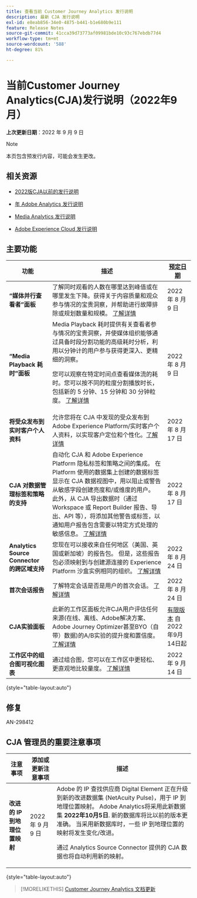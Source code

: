 ```yaml
---
title: 查看当前 Customer Journey Analytics 发行说明
description: 最新 CJA 发行说明
exl-id: e8eab856-34e0-4875-b441-b1e680b9e111
feature: Release Notes
source-git-commit: 41cca39d73773af09981bde10c93c767ebdb77d4
workflow-type: tm+mt
source-wordcount: '588'
ht-degree: 81%

---
```


# 当前Customer Journey Analytics(CJA)发行说明（2022年9月）

**上次更新日期**：2022 年 9 月 9 日

>[!NOTE]
>
>本页包含预发行内容，可能会发生更改。

## 相关资源

* [2022版CJA以前的发行说明](/help/release-notes/2022.md)

* [年 Adobe Analytics 发行说明](https://experienceleague.adobe.com/docs/analytics/release-notes/latest.html?lang=zh-Hans)

* [Media Analytics 发行说明](https://experienceleague.adobe.com/docs/media-analytics/using/additional-resources/release-notes.html?lang=zh-Hans)

* [Adobe Experience Cloud 发行说明](https://experienceleague.adobe.com/docs/release-notes/experience-cloud/current.html?lang=zh-Hans)

## 主要功能

| 功能 | 描述 | [预定日期](/help/release-notes/releases.md) |
| ----------- | ---------- | ----- |
| **“媒体并行查看者”面板** | 了解同时观看的人数在哪里达到峰值或在哪里发生下降。获得关于内容质量和观众参与情况的宝贵洞察，并帮助进行故障排除或规划数量和规模。 [了解详情](https://experienceleague.adobe.com/docs/analytics-platform/using/cja-workspace/panels/media-concurrent-viewers.html) | 2022 年 8 月 9 日 |
| **“Media Playback 耗时”面板** | Media Playback 耗时提供有关查看者参与情况的宝贵洞察，并使媒体组织能够通过具备时段分割功能的高级耗时分析，利用以分钟计的用户参与获得更深入、更精细的洞察。 <p>您可以观察在特定时间点查看媒体流的耗时。您可以按不同的粒度分割播放时长，包括新的 5 分钟、15 分钟和 30 分钟粒度。 [了解详情](https://experienceleague.adobe.com/docs/analytics-platform/using/cja-workspace/panels/media-playback-timespent/media-playback-time-spent.html) | 2022 年 8 月 9 日 |
| **将受众发布到实时客户个人资料** | 允许您将在 CJA 中发现的受众发布到 Adobe Experience Platform/实时客户个人资料，以实现客户定位和个性化。[了解详情](https://experienceleague.adobe.com/docs/analytics-platform/using/cja-components/audiences/audiences-overview.html?lang=zh-Hans) | 2022 年 8 月 17 日 |
| **CJA 对数据管理标签和策略的支持** | 自动化 CJA 和 Adobe Experience Platform 隐私标签和策略之间的集成。 在 Platform 使用的数据集上创建的数据标签显示在 CJA 数据视图中，用以阻止或警告从敏感字段创建亮度和/或维度的用户。 此外，从 CJA 导出数据时（通过 Workspace 或 Report Builder 报告、导出、API 等），将添加其他警告或标签，以通知用户报告包含需要以特定方式处理的敏感信息。 [了解详情](/help/data-views/data-governance.md) | 2022 年 8 月 17 日 |
| **Analytics Source Connector 的跨区域支持** | 您现在可以接收来自任何地区（美国、英国或新加坡）的报告包。 但是，这些报告包必须映射到与创建源连接的 Experience Platform 沙盒实例相同的组织。 [了解详情](https://experienceleague.adobe.com/docs/experience-platform/sources/ui-tutorials/create/adobe-applications/analytics.html?lang=zh-Hans) | 2022 年 8 月 24 日 |
| **首次会话报告** | 了解特定会话是否是用户的首次会话。 [了解详情](/help/data-views/data-views-usecases.md) | 2022 年 8 月 24 日 |
| **CJA实验面板** | 此新的工作区面板允许CJA用户评估任何来源(在线、离线、Adobe解决方案、Adobe Journey Optimizer甚至BYO（自带）数据)的A/B实验的提升度和置信度。 [了解详情](/help/analysis-workspace/c-panels/experimentation.md) | [有限版本](/help/release-notes/releases.md) 自2022年9月14日起 |
| **工作区中的组合图可视化图表** | 通过组合图，您可以在工作区中更轻松、更直观地比较量度。 [了解详情](https://experienceleague.adobe.com/docs/analytics-platform/using/cja-workspace/visualizations/combo-charts.html?lang=en) | 2022 年 9 月 14 日 |

{style=&quot;table-layout:auto&quot;}

## 修复

AN-298412

## CJA 管理员的重要注意事项

| 注意事项 | 添加或更新注意事项 | 描述 |
| --- | --- | --- |
| **改进的 IP 到地理位置映射** | 2022 年 9 月 9 日 | Adobe 的 IP 查找供应商 Digital Element 正在升级到新的改进数据集 (NetAcuity Pulse)，用于 IP 到地理位置映射。 Adobe Analytics将采用此新数据集 **2022年10月5日**. 新的数据库将比以前的版本更准确。 当采用新数据库时，一些 IP 到地理位置的映射将发生变化/改进。<p> 通过 Analytics Source Connector 提供的 CJA 数据也将自动利用新的映射。 |

{style=&quot;table-layout:auto&quot;}

>[!MORELIKETHIS]
>[Customer Journey Analytics 文档更新](/help/release-notes/doc-changes.md)
